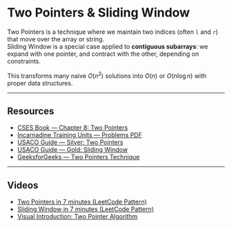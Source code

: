 # Two Pointers & Sliding Window

Two Pointers is a technique where we maintain two indices (often `l` and `r`) that move over the array or string.  
Sliding Window is a special case applied to **contiguous subarrays**: we expand with one pointer, and contract with the other, depending on constraints.  

This transforms many naive $O(n^2)$ solutions into $O(n)$ or $O(n \log n)$ with proper data structures.

---

## Resources

- [CSES Book — Chapter 8: Two Pointers](https://cses.fi/book.pdf)
- [Incarnadine Training Units — Problems PDF](https://drive.google.com/file/d/1RyC0WfPaFs_lia1A9BvFBCxHSbS-Tdu1/view)
- [USACO Guide — Silver: Two Pointers](https://usaco.guide/silver/two-pointers?lang=cpp)
- [USACO Guide — Gold: Sliding Window](https://usaco.guide/gold/sliding-window?lang=cpp)
- [GeeksforGeeks — Two Pointers Technique](https://www.geeksforgeeks.org/dsa/two-pointers-technique/)

---

## Videos

- [Two Pointers in 7 minutes (LeetCode Pattern)](https://www.youtube.com/watch?v=QzZ7nmouLTI)
- [Sliding Window in 7 minutes (LeetCode Pattern)](https://www.youtube.com/watch?v=y2d0VHdvfdc)
- [Visual Introduction: Two Pointer Algorithm](https://www.youtube.com/watch?v=On03HWe2tZM)
